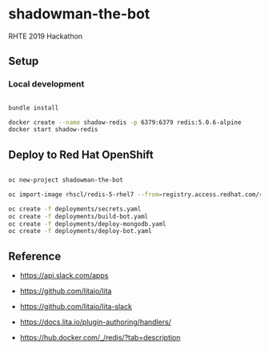 # shadowman-the-bot
RHTE 2019 Hackathon

## Setup

### Local development


```bash

bundle install

docker create --name shadow-redis -p 6379:6379 redis:5.0.6-alpine
docker start shadow-redis


```

## Deploy to Red Hat OpenShift

```bash

oc new-project shadowman-the-bot

oc import-image rhscl/redis-5-rhel7 --from=registry.access.redhat.com/rhscl/redis-5-rhel7 --confirm

oc create -f deployments/secrets.yaml
oc create -f deployments/build-bot.yaml
oc create -f deployments/deploy-mongodb.yaml
oc create -f deployments/deploy-bot.yaml

```

## Reference

* https://api.slack.com/apps

* https://github.com/litaio/lita
* https://github.com/litaio/lita-slack
* https://docs.lita.io/plugin-authoring/handlers/

* https://hub.docker.com/_/redis/?tab=description
